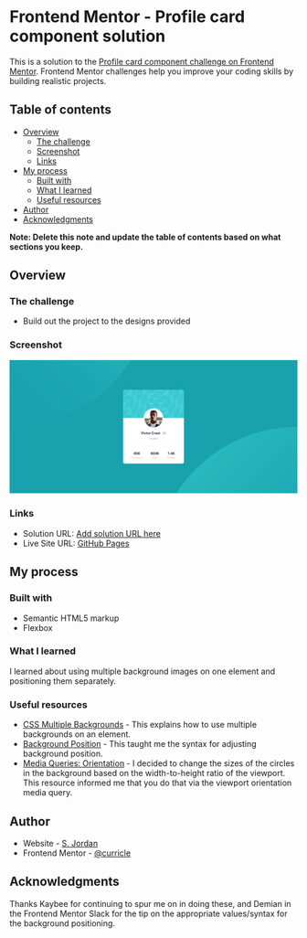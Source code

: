 # Frontend Mentor - Profile card component solution

This is a solution to the [Profile card component challenge on Frontend Mentor](https://www.frontendmentor.io/challenges/profile-card-component-cfArpWshJ). Frontend Mentor challenges help you improve your coding skills by building realistic projects. 

## Table of contents

- [Overview](#overview)
  - [The challenge](#the-challenge)
  - [Screenshot](#screenshot)
  - [Links](#links)
- [My process](#my-process)
  - [Built with](#built-with)
  - [What I learned](#what-i-learned)
  - [Useful resources](#useful-resources)
- [Author](#author)
- [Acknowledgments](#acknowledgments)

**Note: Delete this note and update the table of contents based on what sections you keep.**

## Overview

### The challenge

- Build out the project to the designs provided

### Screenshot

![](/images/screenshot.png)

### Links

- Solution URL: [Add solution URL here](https://your-solution-url.com)
- Live Site URL: [GitHub Pages](https://curricle.github.io/Profile-Card-Component/)

## My process

### Built with

- Semantic HTML5 markup
- Flexbox

### What I learned

I learned about using multiple background images on one element and positioning them separately.

### Useful resources

- [CSS Multiple Backgrounds](https://www.w3schools.com/Css/css3_backgrounds.asp) - This explains how to use multiple backgrounds on an element.
- [Background Position](https://developer.mozilla.org/en-US/docs/Web/CSS/background-position) - This taught me the syntax for adjusting background position.
- [Media Queries: Orientation](https://drafts.csswg.org/mediaqueries/#orientation) - I decided to change the sizes of the circles in the background based on the width-to-height ratio of the viewport. This resource informed me that you do that via the viewport orientation media query.

## Author

- Website - [S. Jordan](https://jordanmakes.com)
- Frontend Mentor - [@curricle](https://www.frontendmentor.io/profile/curricle)

## Acknowledgments

Thanks Kaybee for continuing to spur me on in doing these, and Demian in the Frontend Mentor Slack for the tip on the appropriate values/syntax for the background positioning.
